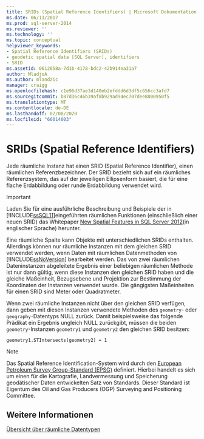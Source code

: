 ```yaml
---
title: SRIDs (Spatial Reference Identifiers) | Microsoft Dokumentation
ms.date: 06/13/2017
ms.prod: sql-server-2014
ms.reviewer: ''
ms.technology: ''
ms.topic: conceptual
helpviewer_keywords:
- Spatial Reference Identifiers (SRIDs)
- geodetic spatial data [SQL Server], identifiers
- SRID
ms.assetid: 0612658a-7d1b-4178-bdc2-42b914ea31a7
author: MladjoA
ms.author: mlandzic
manager: craigg
ms.openlocfilehash: c1e96d37ae3d140eb2efddd6d3df5c656cc3afd7
ms.sourcegitcommit: b87d36c46b39af8b929ad94ec707dee8800950f5
ms.translationtype: MT
ms.contentlocale: de-DE
ms.lasthandoff: 02/08/2020
ms.locfileid: "66014003"
---
```

# <a name="spatial-reference-identifiers-srids"></a>SRIDs (Spatial Reference Identifiers)
  Jede räumliche Instanz hat einen SRID (Spatial Reference Identifier), einen räumlichen Referenzbezeichner. Der SRID bezieht sich auf ein räumliches Referenzsystem, das auf der jeweiligen Ellipsenform basiert, die für eine flache Erdabbildung oder runde Erdabbildung verwendet wird.  
  
> [!IMPORTANT]  
>  Laden Sie für eine ausführliche Beschreibung und Beispiele der in [!INCLUDE[ssSQL11](../../includes/sssql11-md.md)]eingeführten räumlichen Funktionen (einschließlich einer neuen SRID) das Whitepaper [New Spatial Features in SQL Server 2012](https://go.microsoft.com/fwlink/?LinkId=226407)(in englischer Sprache) herunter.  
  
 Eine räumliche Spalte kann Objekte mit unterschiedlichen SRIDs enthalten. Allerdings können nur räumliche Instanzen mit dem gleichen SRID verwendet werden, wenn Daten mit räumlichen Datenmethoden von [!INCLUDE[ssNoVersion](../../includes/ssnoversion-md.md)] bearbeitet werden. Das von zwei räumlichen Dateninstanzen abgeleitete Ergebnis einer beliebigen räumlichen Methode ist nur dann gültig, wenn diese Instanzen den gleichen SRID haben und die gleiche Maßeinheit, Bezugsebene und Projektion zur Bestimmung der Koordinaten der Instanzen verwendet wurde. Die gängigsten Maßeinheiten für einen SRID sind Meter oder Quadratmeter.  
  
 Wenn zwei räumliche Instanzen nicht über den gleichen SRID verfügen, dann geben mit diesen Instanzen verwendete Methoden des `geometry`- oder `geography`-Datentyps NULL zurück. Damit beispielsweise das folgende Prädikat ein Ergebnis ungleich NULL zurückgibt, müssen die beiden `geometry`-Instanzen `geometry1` und `geometry2` den gleichen SRID besitzen:  
  
 `geometry1.STIntersects(geometry2) = 1`  
  
> [!NOTE]  
>  Das Spatial Reference Identification-System wird durch den [European Petroleum Survey Group-Standard (EPSG)](https://go.microsoft.com/fwlink/?LinkId=99349) definiert. Hierbei handelt es sich um einen für die Kartografie, Landvermessung und Speicherung geodätischer Daten entwickelten Satz von Standards. Dieser Standard ist Eigentum des Oil and Gas Producers (OGP) Surveying and Positioning Committee.  
  
## <a name="see-also"></a>Weitere Informationen  
 [Übersicht über räumliche Datentypen](spatial-data-types-overview.md)  
  
  
